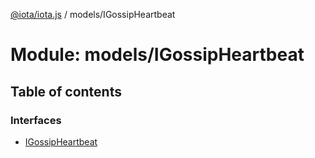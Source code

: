[@iota/iota.js](../README.md) / models/IGossipHeartbeat

# Module: models/IGossipHeartbeat

## Table of contents

### Interfaces

- [IGossipHeartbeat](../interfaces/models_IGossipHeartbeat.IGossipHeartbeat.md)
